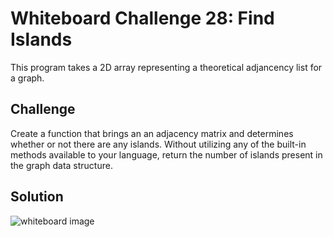 # Whiteboard Challenge 28: Find Islands
This program takes a 2D array representing a theoretical adjancency list for a graph. 



## Challenge
Create a function that brings an an adjacency matrix and determines whether 
or not there are any islands. Without utilizing any of the built-in methods 
available to your language, return the number of islands present in the graph 
data structure.

## Solution
![whiteboard image](../../assets/get_edges.jpg "Whiteboard Challenge 27 Solution")